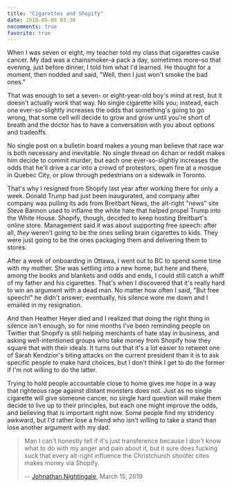 ```yaml
---
title: "Cigarettes and Shopify"
date: 2018-05-06 03:30
nocomments: true
favorite: true
---
```


When I was seven or eight, my teacher told my class that cigarettes cause cancer.
My dad was a chainsmoker–a pack a day, sometimes more–so that evening,
just before dinner,
I told him what I'd learned.
He thought for a moment, then nodded and said,
"Well, then I just won't smoke the bad ones."

That was enough to set a seven- or eight-year-old boy's mind at rest,
but it doesn't actually work that way.
No single cigarette kills you;
instead,
each one ever-so-slightly increases the odds that something's going to go wrong,
that some cell will decide to grow and grow until you're short of breath
and the doctor has to have a conversation with you about options and tradeoffs.

No single post on a bulletin board makes a young man believe that race war is both necessary and inevitable.
No single thread on 4chan or reddit makes him decide to commit murder,
but each one ever-so-slightly increases the odds that
he'll drive a car into a crowd of protestors,
open fire at a mosque in Quebec City,
or plow through pedestrians on a sidewalk in Toronto.

That's why I resigned from Shopify last year after working there for only a week.
Donald Trump had just been inaugurated,
and company after company was pulling its ads from Breitbart News,
the alt-right "news" site Steve Bannon used to inflame the white hate that helped propel Trump into the White House.
Shopify, though, decided to keep hosting Breitbart's online store.
Management said it was about supporting free speech:
after all,
*they* weren't going to be the ones selling brain cigarettes to kids.
They were just going to be the ones packaging them and delivering them to stores.

After a week of onboarding in Ottawa,
I went out to BC to spend some time with my mother.
She was settling into a new home,
but here and there,
among the books and blankets and odds and ends,
I could still catch a whiff of my father and his cigarettes.
That's when I discovered that it's really hard to win an argument with a dead man.
No matter how often I said, "But free speech!" he didn't answer;
eventually, his silence wore me down and I emailed in my resignation.

And then Heather Heyer died
and I realized that doing the right thing in silence isn't enough,
so for nine months I've been reminding people on Twitter
that Shopify is still helping merchants of hate stay in business,
and asking well-intentioned groups who take money from Shopify
how they square that with their ideals.
It turns out that it's a lot easier to retweet one of Sarah Kendzior's biting attacks on the current president
than it is to ask specific people to make hard choices,
but I don't think I get to do the former if I'm not willing to do the latter.

Trying to hold people accountable close to home gives me hope
in a way that righteous rage against distant monsters does not.
Just as no single cigarette will give someone cancer,
no single hard question will make them decide to live up to their principles,
but each one might improve the odds,
and believing that is important right now.
Some people find my stridency awkward,
but I'd rather lose a friend who isn't willing to take a stand
than lose another argument with my dad.

> Man I can't honestly tell if it's just transference because I don't know what to do with my anger and pain about it,
> but it sure does fucking suck that every alt-right influence the Christchurch shooter cites makes money via Shopify.
>
> -- [Johnathan Nightingale](https://twitter.com/johnath/status/1106562124787126275), March 15, 2019
